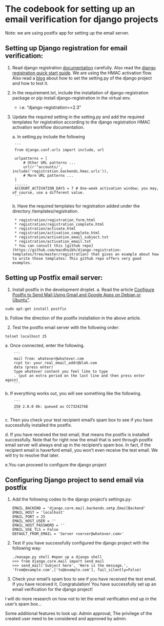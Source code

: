 
# The codebook for setting up an email verification for django projects
Note: we are using postfix app for setting up the email server.

## Setting up Django registration for email verification:
1. Read django registration [documentation](https://django-registration.readthedocs.io/en/2.4.1/hmac.html#hmac-workflow) carefully. Also read the [django registration quick start guide](https://django-registration.readthedocs.io/en/2.4.1/quickstart.html). We are using the HMAC activation flow. Also read a [blog](http://cheng.logdown.com/posts/2015/06/08/django-send-email-using-postfix) about how to set the setting.py of the django project and how to test it.
2. In the requirement.txt, include the installation of django-registration package or pip install django-registration in the virtual env.
	* i.e. “django-registration==2.3”
3. Update the required setting in the setting.py and add the required templates for registration according to the django registration HMAC activation workflow documentation.

	a. In setting.py include the following
		
		```
		from django.conf.urls import include, url
		
		urlpatterns = [
		    # Other URL patterns ...
		    url(r'^accounts/', include('registration.backends.hmac.urls')),
		    # More URL patterns ...
		]
		......
		ACCOUNT_ACTIVATION_DAYS = 7 # One-week activation window; you may, of course, use a different value.
		```
		
	b. Have the required templates for registration added under the directory /templates/registration.
		
		* registration/registration_form.html
		* registration/registration_complete.html
		* registration/activate.html
		* registration/activation_complete.html
		* registration/activation_email_subject.txt
		* registration/activation_email.txt
		* You can consult this [github repo](https://github.com/macdhuibh/django-registration-templates/tree/master/registration) that gives an example about how to write those templates: This github repo offers very good examples.

## Setting up Postfix email server:
1. Install postfix in the development droplet.
a. Read the article [Configure Postfix to Send Mail Using Gmail and Google Apps on Debian or Ubuntu”](https://linode.com/docs/email/postfix/configure-postfix-to-send-mail-using-gmail-and-google-apps-on-debian-or-ubuntu/).
```
sudo apt-get install postfix
```
b. Follow the direction of the postfix installation in the above article.

2. Test the postfix email server with the following order:
```
telnet localhost 25
```
a. Once connected, enter the following.

		```
		mail from: whatever@whatever.com
		rcpt to: your_real_email_addr@blah.com
		data (press enter)
		type whatever content you feel like to type
		. (put an extra period on the last line and then press enter again)
		```

b. If everything works out, you will see something like the following.

		```
		250 2.0.0 Ok: queued as CC732427AE
		```

c. Then you check your test recipient email’s spam box to see if you have successfully installed the postfix.

d. If you have received the test email, that means the postfix is installed successfully. Note that for right now the email that is sent through postfix email server will always end up in the recipient’s spam box. In fact, if the recipient email is haverford email, you won’t even receive the test email. We will try to resolve that later.

e.You can proceed to configure the django project

## Configuring Django project to send email via postfix
1. Add the following codes to the django project’s settings.py:
    ```
    EMAIL_BACKEND = 'django.core.mail.backends.smtp.EmailBackend'
    EMAIL_HOST = 'localhost'
    EMAIL_PORT = 25
    EMAIL_HOST_USER = ''
    EMAIL_HOST_PASSWORD = ''
    EMAIL_USE_TLS = False
    DEFAULT_FROM_EMAIL = 'Server <server@whatever.com>'
    ```
2. Test if you have successfully configured the django project with the following way:
     ```
     ./manage.py shell #open up a django shell
     >>> from django.core.mail import send_mail
     >>> send_mail('Subject here', 'Here is the message.', 'from@example.com',['to@example.com'], fail_silently=False)
     ```
3. Check your email’s spam box to see if you have received the test email. If you have received it, Congratulation! You have successfully set up an email verification for the django project!

I will do more research on how not to let the email verification end up in the user’s spam box...

Some additional features to look up:
Admin approval,
The privilege of the created user need to be considered and approved by admin.
